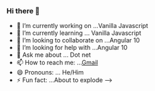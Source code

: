 ### Hi there 👋

- 🔭 I’m currently working on ...Vanilla Javascript
- 🌱 I’m currently learning ... Vanilla Javascript
- 👯 I’m looking to collaborate on ...Angular 10
- 🤔 I’m looking for help with ...Angular 10
- 💬 Ask me about ... Dot net
- 📫 How to reach me: ...[Gmail](tejeshbabu25@gmail.com)
- 😄 Pronouns: ... He/Him
- ⚡ Fun fact: ...About to explode
-->
